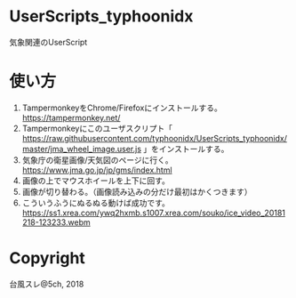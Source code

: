 # UserScripts_typhoonidx
気象関連のUserScript

使い方
================
1. TampermonkeyをChrome/Firefoxにインストールする。https://tampermonkey.net/
2. Tampermonkeyにこのユーザスクリプト「 https://raw.githubusercontent.com/typhoonidx/UserScripts_typhoonidx/master/jma_wheel_image.user.js 」をインストールする。
3. 気象庁の衛星画像/天気図のページに行く。https://www.jma.go.jp/jp/gms/index.html
4. 画像の上でマウスホイールを上下に回す。
5. 画像が切り替わる。（画像読み込みの分だけ最初はかくつきます）
6. こういうふうにぬるぬる動けば成功です。
https://ss1.xrea.com/ywq2hxmb.s1007.xrea.com/souko/ice_video_20181218-123233.webm

Copyright
========================
台風スレ@5ch, 2018
